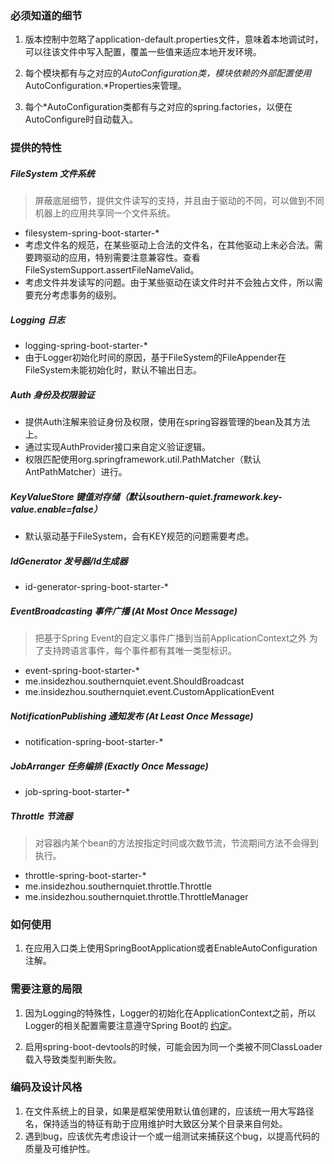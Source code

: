 ### 必须知道的细节
1. 版本控制中忽略了application-default.properties文件，意味着本地调试时，可以往该文件中写入配置，覆盖一些值来适应本地开发环境。

1. 每个模块都有与之对应的*AutoConfiguration类，模块依赖的外部配置使用*AutoConfiguration.*Properties来管理。

1. 每个*AutoConfiguration类都有与之对应的spring.factories，以便在AutoConfigure时自动载入。


### 提供的特性
##### FileSystem 文件系统  

> 屏蔽底层细节，提供文件读写的支持，并且由于驱动的不同，可以做到不同机器上的应用共享同一个文件系统。

- filesystem-spring-boot-starter-*
- 考虑文件名的规范，在某些驱动上合法的文件名，在其他驱动上未必合法。需要跨驱动的应用，特别需要注意兼容性。查看FileSystemSupport.assertFileNameValid。
- 考虑文件并发读写的问题。由于某些驱动在读文件时并不会独占文件，所以需要充分考虑事务的级别。

##### Logging 日志

- logging-spring-boot-starter-*
- 由于Logger初始化时间的原因，基于FileSystem的FileAppender在FileSystem未能初始化时，默认不输出日志。
    
##### Auth 身份及权限验证

- 提供Auth注解来验证身份及权限，使用在spring容器管理的bean及其方法上。
- 通过实现AuthProvider接口来自定义验证逻辑。
- 权限匹配使用org.springframework.util.PathMatcher（默认AntPathMatcher）进行。

##### KeyValueStore 键值对存储（默认southern-quiet.framework.key-value.enable=false）

- 默认驱动基于FileSystem，会有KEY规范的问题需要考虑。
    
##### IdGenerator 发号器/Id生成器

- id-generator-spring-boot-starter-*
    
##### EventBroadcasting 事件广播 (At Most Once Message)

> 把基于Spring Event的自定义事件广播到当前ApplicationContext之外
> 为了支持跨语言事件，每个事件都有其唯一类型标识。

- event-spring-boot-starter-*
- me.insidezhou.southernquiet.event.ShouldBroadcast
- me.insidezhou.southernquiet.event.CustomApplicationEvent
    
##### NotificationPublishing 通知发布 (At Least Once Message)

- notification-spring-boot-starter-*
    
##### JobArranger 任务编排 (Exactly Once Message)

- job-spring-boot-starter-*

##### Throttle 节流器  

> 对容器内某个bean的方法按指定时间或次数节流，节流期间方法不会得到执行。

- throttle-spring-boot-starter-*
- me.insidezhou.southernquiet.throttle.Throttle
- me.insidezhou.southernquiet.throttle.ThrottleManager


### 如何使用
1. 在应用入口类上使用SpringBootApplication或者EnableAutoConfiguration注解。


### 需要注意的局限
1. 因为Logging的特殊性，Logger的初始化在ApplicationContext之前，所以Logger的相关配置需要注意遵守Spring Boot的
[约定](https://docs.spring.io/spring-boot/docs/2.0.6.RELEASE/reference/htmlsingle/#boot-features-custom-log-configuration)。

1. 启用spring-boot-devtools的时候，可能会因为同一个类被不同ClassLoader载入导致类型判断失败。


### 编码及设计风格
1. 在文件系统上的目录，如果是框架使用默认值创建的，应该统一用大写路径名，保持适当的特征有助于应用维护时大致区分某个目录来自何处。
1. 遇到bug，应该优先考虑设计一个或一组测试来捕获这个bug，以提高代码的质量及可维护性。
